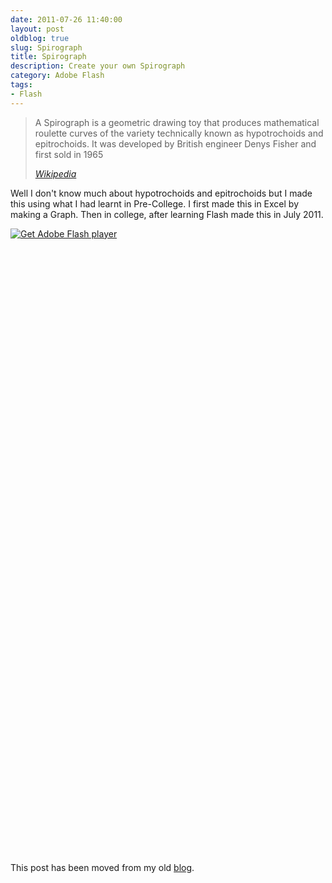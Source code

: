 ```yaml
---
date: 2011-07-26 11:40:00
layout: post
oldblog: true
slug: Spirograph
title: Spirograph
description: Create your own Spirograph
category: Adobe Flash
tags: 
- Flash
---
```


> A Spirograph is a geometric drawing toy that produces mathematical roulette curves of the variety technically known as hypotrochoids and epitrochoids. It was developed by British engineer Denys Fisher and first sold in 1965
>
> <cite>[Wikipedia](http://en.wikipedia.org/wiki/Spirograph)</cite>

Well I don't know much about hypotrochoids and epitrochoids but I made this using what I had learnt in Pre-College. I first made this in Excel by making a Graph. Then in college, after learning Flash made this in July 2011.

<div id="flashContent" style="width:800px; height:1000px;">
	<object classid="clsid:d27cdb6e-ae6d-11cf-96b8-444553540000" width="800" height="1000" id="Spirograph" align="middle">
		<param name="movie" value="../../../assets/img/posts/2011-07-26-spirograph.swf" />
		<param name="quality" value="high" />
		<param name="bgcolor" value="#ffffff" />
		<param name="play" value="true" />
		<param name="loop" value="true" />
		<param name="wmode" value="window" />
		<param name="scale" value="showall" />
		<param name="menu" value="false" />
		<param name="devicefont" value="false" />
		<param name="salign" value="" />
		<param name="allowScriptAccess" value="sameDomain" />
		<!--[if !IE]>-->
		<object type="application/x-shockwave-flash" data="../../../assets/img/posts/2011-07-26-spirograph.swf" width="800" height="1000">
			<param name="movie" value="../../../assets/img/posts/2011-07-26-spirograph.swf" />
			<param name="quality" value="high" />
			<param name="bgcolor" value="#ffffff" />
			<param name="play" value="true" />
			<param name="loop" value="true" />
			<param name="wmode" value="window" />
			<param name="scale" value="showall" />
			<param name="menu" value="false" />
			<param name="devicefont" value="false" />
			<param name="salign" value="" />
			<param name="allowScriptAccess" value="sameDomain" />
		<!--<![endif]-->
			<a href="http://www.adobe.com/go/getflash">
				<img src="http://www.adobe.com/images/shared/download_buttons/get_flash_player.gif" alt="Get Adobe Flash player" />
			</a>
		<!--[if !IE]>-->
		</object>
		<!--<![endif]-->
	</object>
</div>

This post has been moved from my old [blog](https://sites.google.com/site/azizhkhambati/adobeflash/spirograph).